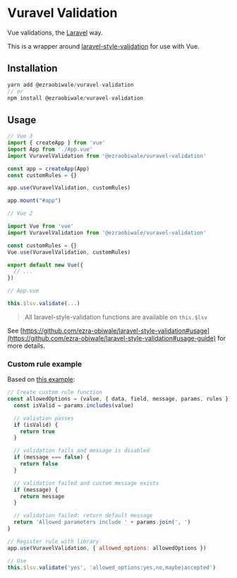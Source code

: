 # Vuravel Validation

Vue validations, the [Laravel](https://laravel.com/docs/9.x/validation#available-validation-rules) way.

This is a wrapper around [laravel-style-validation](https://npmjs.org/@ezraobiwale/laravel-style-validation) for use with Vue.

## Installation

```javascript
yarn add @ezraobiwale/vuravel-validation
// or
npm install @ezraobiwale/vuravel-validation
```

## Usage

```javascript
// Vue 3
import { createApp } from 'vue'
import App from './App.vue'
import VuravelValidation from '@ezraobiwale/vuravel-validation'

const app = createApp(App)
const customRules = {}

app.use(VuravelValidation, customRules)

app.mount("#app")

// Vue 2

import Vue from 'vue'
import VuravelValidation from '@ezraobiwale/vuravel-validation'

const customRules = {}
Vue.use(VuravelValidation, customRules)

export default new Vue({
  // ...
})

// App.vue

this.$lsv.validate(...)

```

> All laravel-style-validation functions are available on `this.$lsv`

See [https://github.com/ezra-obiwale/laravel-style-validation#usage](https://github.com/ezra-obiwale/laravel-style-validation#usage-guide) for more details.

### Custom rule example

Based on [this example](https://github.com/ezra-obiwale/laravel-style-validation#custom-rules):

```javascript
// Create custom rule function
const allowedOptions = (value, { data, field, message, params, rules }) => {
  const isValid = params.includes(value)

  // valiation passes
  if (isValid) {
    return true
  }

  // validation fails and message is disabled
  if (message === false) {
    return false
  }

  // validation failed and custom message exists
  if (message) {
    return message
  }

  // validation failed: return default message
  return 'Allowed parameters include ' + params.join(', ')
}

// Register rule with library
app.use(VuravelValidation, { allowed_options: allowedOptions })

// Use
this.$lsv.validate('yes', 'allowed_options:yes,no,maybe|accepted')

```
